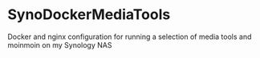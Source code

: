 # SynoDockerMediaTools
Docker and nginx configuration for running a selection of media tools and moinmoin on my Synology NAS
